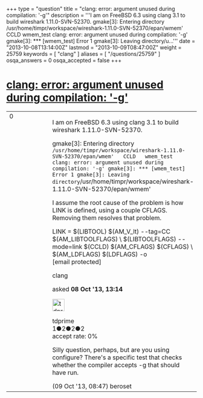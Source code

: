 +++
type = "question"
title = "clang: error: argument unused during compilation: &#x27;-g&#x27;"
description = '''I am on FreeBSD 6.3 using clang 3.1 to build wireshark 1.11.0-SVN-52370. gmake[3]: Entering directory /usr/home/timpr/workspace/wireshark-1.11.0-SVN-52370/epan/wmem&#x27;  CCLD wmem_test clang: error: argument unused during compilation: &#x27;-g&#x27; gmake[3]: *** [wmem_test] Error 1 gmake[3]: Leaving directory/u...'''
date = "2013-10-08T13:14:00Z"
lastmod = "2013-10-09T08:47:00Z"
weight = 25759
keywords = [ "clang" ]
aliases = [ "/questions/25759" ]
osqa_answers = 0
osqa_accepted = false
+++

<div class="headNormal">

# [clang: error: argument unused during compilation: '-g'](/questions/25759/clang-error-argument-unused-during-compilation-g)

</div>

<div id="main-body">

<div id="askform">

<table id="question-table" style="width:100%;"><colgroup><col style="width: 50%" /><col style="width: 50%" /></colgroup><tbody><tr class="odd"><td style="width: 30px; vertical-align: top"><div class="vote-buttons"><span id="post-25759-upvote" class="ajax-command post-vote up" rel="nofollow" title="I like this post (click again to cancel)"> </span><div id="post-25759-score" class="post-score" title="current number of votes">0</div><span id="post-25759-downvote" class="ajax-command post-vote down" rel="nofollow" title="I dont like this post (click again to cancel)"> </span> <span id="favorite-mark" class="ajax-command favorite-mark" rel="nofollow" title="mark/unmark this question as favorite (click again to cancel)"> </span><div id="favorite-count" class="favorite-count"></div></div></td><td><div id="item-right"><div class="question-body"><p>I am on FreeBSD 6.3 using clang 3.1 to build wireshark 1.11.0-SVN-52370.</p><p>gmake[3]: Entering directory <code>/usr/home/timpr/workspace/wireshark-1.11.0-SVN-52370/epan/wmem'   CCLD   wmem_test clang: error: argument unused during compilation: '-g' gmake[3]: *** [wmem_test] Error 1 gmake[3]: Leaving directory</code>/usr/home/timpr/workspace/wireshark-1.11.0-SVN-52370/epan/wmem'</p><p>I assume the root cause of the problem is how LINK is defined, using a couple CFLAGS. Removing them resolves that problem.</p><p>LINK = $(LIBTOOL) $(AM_V_lt) --tag=CC $(AM_LIBTOOLFLAGS) \ $(LIBTOOLFLAGS) --mode=link $(CCLD) $(AM_CFLAGS) $(CFLAGS) \ $(AM_LDFLAGS) $(LDFLAGS) -o <span class="__cf_email__" data-cfemail="2a0e6a">[email protected]</span></p></div><div id="question-tags" class="tags-container tags"><span class="post-tag tag-link-clang" rel="tag" title="see questions tagged &#39;clang&#39;">clang</span></div><div id="question-controls" class="post-controls"></div><div class="post-update-info-container"><div class="post-update-info post-update-info-user"><p>asked <strong>08 Oct '13, 13:14</strong></p><img src="https://secure.gravatar.com/avatar/97221de68e381abf9fede7efbe80e7e8?s=32&amp;d=identicon&amp;r=g" class="gravatar" width="32" height="32" alt="tdprime&#39;s gravatar image" /><p><span>tdprime</span><br />
<span class="score" title="1 reputation points">1</span><span title="2 badges"><span class="badge1">●</span><span class="badgecount">2</span></span><span title="2 badges"><span class="silver">●</span><span class="badgecount">2</span></span><span title="2 badges"><span class="bronze">●</span><span class="badgecount">2</span></span><br />
<span class="accept_rate" title="Rate of the user&#39;s accepted answers">accept rate:</span> <span title="tdprime has no accepted answers">0%</span></p></div></div><div id="comments-container-25759" class="comments-container"><span id="25837"></span><div id="comment-25837" class="comment"><div id="post-25837-score" class="comment-score"></div><div class="comment-text"><p>Silly question, perhaps, but are you using configure? There's a specific test that checks whether the compiler accepts -g that should have run.</p></div><div id="comment-25837-info" class="comment-info"><span class="comment-age">(09 Oct '13, 08:47)</span> <span class="comment-user userinfo">beroset</span></div></div></div><div id="comment-tools-25759" class="comment-tools"></div><div class="clear"></div><div id="comment-25759-form-container" class="comment-form-container"></div><div class="clear"></div></div></td></tr></tbody></table>

</div>

</div>

